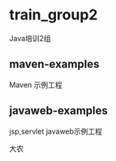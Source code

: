 # train_group2

Java培训2组

## maven-examples

Maven 示例工程

## javaweb-examples

jsp,servlet javaweb示例工程

大农
